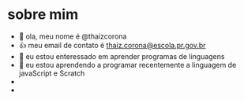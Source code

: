 # sobre mim 
- 👋 ola, meu nome é @thaizcorona
- :+1: meu email de contato é thaiz.corona@escola.pr.gov.br
- 👀 eu estou enteressado em aprender programas de linguagens
- 🌱 eu estou aprendendo a programar recentemente a linguagem de javaScript e Scratch
- 
- 
